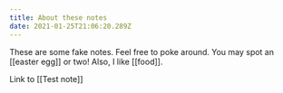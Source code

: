 ```yaml
---
title: About these notes
date: 2021-01-25T21:06:20.289Z
---
```

These are some fake notes. Feel free to poke around. You may spot an \[[easter egg]]  or two! Also, I like \[[food]].

Link to \[[Test note]]